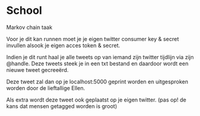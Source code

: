 # School
Markov chain taak

Voor je dit kan runnen moet je je eigen twitter consumer key & secret invullen alsook je eigen acces token & secret.

Indien je dit runt haal je alle tweets op van iemand zijn twitter tijdlijn via zijn @handle.
Deze tweets steek je in een txt bestand en daardoor wordt een nieuwe tweet gecreeërd.

Deze tweet zal dan op je localhost:5000 geprint worden en uitgesproken worden door de lieftallige Ellen.

Als extra wordt deze tweet ook geplaatst op je eigen twitter. (pas op! de kans dat mensen getagged worden is groot)

